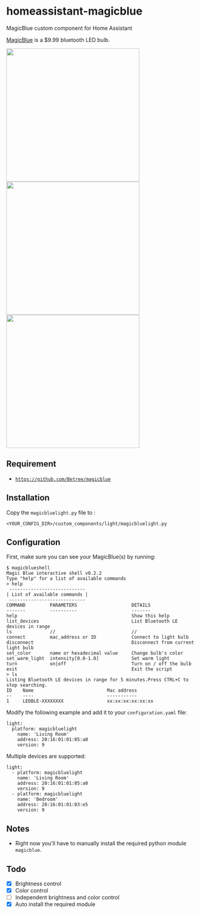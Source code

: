 # homeassistant-magicblue
MagicBlue custom component for Home Assistant

[MagicBlue](http://www.gearbest.com/smart-light-bulb/pp_230349.html) is a $9.99 bluetooth LED bulb.

<img src="https://github.com/xiaohuim/homeassistant-magicblue/raw/master/img/magicblue.jpg" height="350" /><img src="https://github.com/xiaohuim/homeassistant-magicblue/raw/master/img/homeassistant.jpg" height="350" /><img src="https://github.com/xiaohuim/homeassistant-magicblue/raw/master/img/homekit.jpg" height="350" />

## Requirement

- [`https://github.com/Betree/magicblue`](https://github.com/Betree/magicblue)

## Installation
Copy the `magicbluelight.py` file to :
```
<YOUR_CONFIG_DIR>/custom_components/light/magicbluelight.py
```

## Configuration
First, make sure you can see your MagicBlue(s) by running:
```
$ magicblueshell
Magic Blue interactive shell v0.2.2
Type "help" for a list of available commands
> help
 ----------------------------
| List of available commands |
 ----------------------------
COMMAND         PARAMETERS                    DETAILS
-------         ----------                    -------
help                                          Show this help
list_devices                                  List Bluetooth LE devices in range
ls              //                            //
connect         mac_address or ID             Connect to light bulb
disconnect                                    Disconnect from current light bulb
set_color       name or hexadecimal value     Change bulb's color
set_warm_light  intensity[0.0-1.0]            Set warm light
turn            on|off                        Turn on / off the bulb
exit                                          Exit the script
> ls
Listing Bluetooth LE devices in range for 5 minutes.Press CTRL+C to stop searching.
ID    Name                           Mac address
--    ----                           -----------
1     LEDBLE-XXXXXXXX                xx:xx:xx:xx:xx:xx
```

Modify the following example and add it to your `configuration.yaml` file:
```
light:
  platform: magicbluelight
    name: 'Living Room'
    address: 20:16:01:01:05:a0
    version: 9
```
Multiple devices are supported:
```
light:
  - platform: magicbluelight
    name: 'Living Room'
    address: 20:16:01:01:05:a0
    version: 9
  - platform: magicbluelight
    name: 'Bedroom'
    address: 20:16:01:01:03:e5
    version: 9
```

## Notes
- Right now you'll have to manually install the required python module `magicblue`.

## Todo
- [x] Brightness control
- [x] Color control
- [ ] Independent brightness and color control
- [x] Auto install the required module
